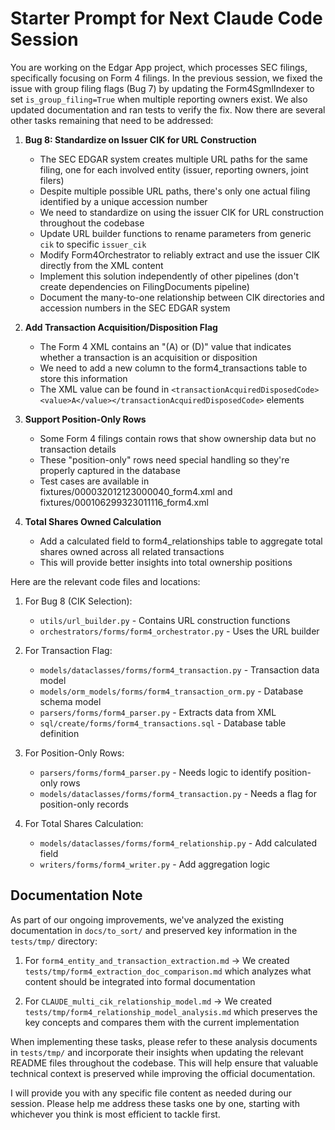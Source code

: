 # Starter Prompt for Next Claude Code Session

You are working on the Edgar App project, which processes SEC filings, specifically focusing on Form 4 filings. In the previous session, we fixed the issue with group filing flags (Bug 7) by updating the Form4SgmlIndexer to set `is_group_filing=True` when multiple reporting owners exist. We also updated documentation and ran tests to verify the fix. Now there are several other tasks remaining that need to be addressed:

1. **Bug 8: Standardize on Issuer CIK for URL Construction**
   - The SEC EDGAR system creates multiple URL paths for the same filing, one for each involved entity (issuer, reporting owners, joint filers)
   - Despite multiple possible URL paths, there's only one actual filing identified by a unique accession number
   - We need to standardize on using the issuer CIK for URL construction throughout the codebase
   - Update URL builder functions to rename parameters from generic `cik` to specific `issuer_cik`
   - Modify Form4Orchestrator to reliably extract and use the issuer CIK directly from the XML content
   - Implement this solution independently of other pipelines (don't create dependencies on FilingDocuments pipeline)
   - Document the many-to-one relationship between CIK directories and accession numbers in the SEC EDGAR system

2. **Add Transaction Acquisition/Disposition Flag**
   - The Form 4 XML contains an "(A) or (D)" value that indicates whether a transaction is an acquisition or disposition
   - We need to add a new column to the form4_transactions table to store this information
   - The XML value can be found in `<transactionAcquiredDisposedCode><value>A</value></transactionAcquiredDisposedCode>` elements

3. **Support Position-Only Rows**
   - Some Form 4 filings contain rows that show ownership data but no transaction details
   - These "position-only" rows need special handling so they're properly captured in the database
   - Test cases are available in fixtures/000032012123000040_form4.xml and fixtures/000106299323011116_form4.xml

4. **Total Shares Owned Calculation**
   - Add a calculated field to form4_relationships table to aggregate total shares owned across all related transactions
   - This will provide better insights into total ownership positions

Here are the relevant code files and locations:

1. For Bug 8 (CIK Selection):
   - `utils/url_builder.py` - Contains URL construction functions
   - `orchestrators/forms/form4_orchestrator.py` - Uses the URL builder

2. For Transaction Flag:
   - `models/dataclasses/forms/form4_transaction.py` - Transaction data model
   - `models/orm_models/forms/form4_transaction_orm.py` - Database schema model
   - `parsers/forms/form4_parser.py` - Extracts data from XML
   - `sql/create/forms/form4_transactions.sql` - Database table definition

3. For Position-Only Rows:
   - `parsers/forms/form4_parser.py` - Needs logic to identify position-only rows
   - `models/dataclasses/forms/form4_transaction.py` - Needs a flag for position-only records

4. For Total Shares Calculation:
   - `models/dataclasses/forms/form4_relationship.py` - Add calculated field
   - `writers/forms/form4_writer.py` - Add aggregation logic
   
## Documentation Note

As part of our ongoing improvements, we've analyzed the existing documentation in `docs/to_sort/` and preserved key information in the `tests/tmp/` directory:

1. For `form4_entity_and_transaction_extraction.md` → We created `tests/tmp/form4_extraction_doc_comparison.md` which analyzes what content should be integrated into formal documentation
  
2. For `CLAUDE_multi_cik_relationship_model.md` → We created `tests/tmp/form4_relationship_model_analysis.md` which preserves the key concepts and compares them with the current implementation

When implementing these tasks, please refer to these analysis documents in `tests/tmp/` and incorporate their insights when updating the relevant README files throughout the codebase. This will help ensure that valuable technical context is preserved while improving the official documentation.

I will provide you with any specific file content as needed during our session. Please help me address these tasks one by one, starting with whichever you think is most efficient to tackle first.